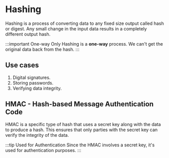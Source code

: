 # Hashing

Hashing is a process of converting data to any fixed size output called hash or digest.
Any small change in the input data results in a completely different output hash.

:::important One-way Only
Hashing is a **one-way** process.
We can't get the original data back from the hash.
:::

## Use cases

1. Digital signatures.
2. Storing passwords.
3. Verifying data integrity.

## HMAC - Hash-based Message Authentication Code

HMAC is a specific type of hash that uses a secret key along with the data to produce a hash.
This ensures that only parties with the secret key can verify the integrity of the data.

:::tip Used for Authentication
Since the HMAC involves a secret key, it's used for authentication purposes.
:::
